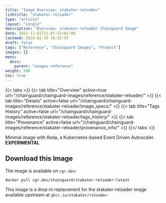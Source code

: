 ```yaml
---
title: "Image Overview: stakater-reloader"
linktitle: "stakater-reloader"
type: "article"
layout: "single"
description: "Overview: stakater-reloader Chainguard Image"
date: 2022-11-01T11:07:52+02:00
lastmod: 2024-02-29 16:25:55
draft: false
tags: ["Reference", "Chainguard Images", "Product"]
images: []
menu: 
  docs: 
    parent: "images-reference"
weight: 500
toc: true
---
```


{{< tabs >}}
{{< tab title="Overview" active=true url="/chainguard/chainguard-images/reference/stakater-reloader/" >}}
{{< tab title="Details" active=false url="/chainguard/chainguard-images/reference/stakater-reloader/image_specs/" >}}
{{< tab title="Tags History" active=false url="/chainguard/chainguard-images/reference/stakater-reloader/tags_history/" >}}
{{< tab title="Provenance" active=false url="/chainguard/chainguard-images/reference/stakater-reloader/provenance_info/" >}}
{{</ tabs >}}



<!--overview:start-->
Minimal image with Keda, a Kubernetes-based Event Driven Autoscaler. **EXPERIMENTAL**
<!--overview:end-->

<!--getting:start-->
## Download this Image
The image is available on `cgr.dev`:

```
docker pull cgr.dev/chainguard/stakater-reloader:latest
```
<!--getting:end-->

<!--body:start-->
This image is a drop-in replacement for the stakater-reloader image available upstream at `ghcr.io/stakater/reloader`.
<!--body:end-->

